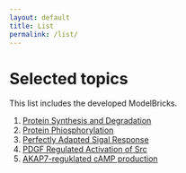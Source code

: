 ```yaml
---
layout: default
title: List
permalink: /list/
---
```


# Selected topics

This list includes the developed ModelBricks. 

1. <a href="/MB_ProteinSynthesisDegradation">Protein Synthesis and Degradation</a>
1. <a href="/MB_ProteinPhosphorylation/">Protein Phiosphorylation</a>
1. <a href="/MB_PerfectlyAdapted/">Perfectly Adapted Sigal Response</a>
1. <a href="/MB_PDGF_Src/">PDGF Regulated Activation of Src</a>
1. <a href="/MB_AKAP7_1/">AKAP7-reguklated cAMP production</a>
